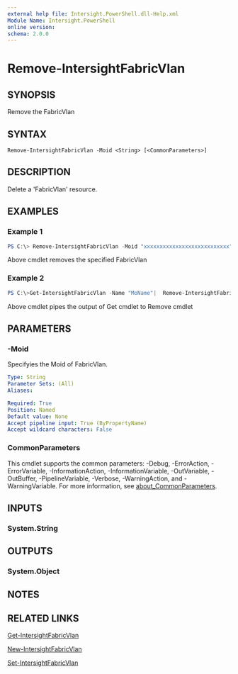 ```yaml
---
external help file: Intersight.PowerShell.dll-Help.xml
Module Name: Intersight.PowerShell
online version:
schema: 2.0.0
---
```


# Remove-IntersightFabricVlan

## SYNOPSIS
Remove the FabricVlan

## SYNTAX

```
Remove-IntersightFabricVlan -Moid <String> [<CommonParameters>]
```

## DESCRIPTION
Delete a &apos;FabricVlan&apos; resource.

## EXAMPLES

### Example 1
```powershell
PS C:\> Remove-IntersightFabricVlan -Moid "xxxxxxxxxxxxxxxxxxxxxxxxxxx"
```
Above cmdlet removes the specified FabricVlan 

### Example 2
```powershell
PS C:\>Get-IntersightFabricVlan -Name "MoName"|  Remove-IntersightFabricVlan
```
Above cmdlet pipes the output of Get cmdlet to Remove cmdlet

## PARAMETERS

### -Moid
Specifyies the Moid of FabricVlan.

```yaml
Type: String
Parameter Sets: (All)
Aliases:

Required: True
Position: Named
Default value: None
Accept pipeline input: True (ByPropertyName)
Accept wildcard characters: False
```

### CommonParameters
This cmdlet supports the common parameters: -Debug, -ErrorAction, -ErrorVariable, -InformationAction, -InformationVariable, -OutVariable, -OutBuffer, -PipelineVariable, -Verbose, -WarningAction, and -WarningVariable. For more information, see [about_CommonParameters](http://go.microsoft.com/fwlink/?LinkID=113216).

## INPUTS

### System.String

## OUTPUTS

### System.Object
## NOTES

## RELATED LINKS

[Get-IntersightFabricVlan](./Get-IntersightFabricVlan.md)

[New-IntersightFabricVlan](./New-IntersightFabricVlan.md)

[Set-IntersightFabricVlan](./Set-IntersightFabricVlan.md)

